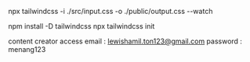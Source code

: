 npx tailwindcss -i ./src/input.css -o ./public/output.css --watch

<!-- install tailwind -->

npm install -D tailwindcss
npx tailwindcss init

content creator access
email : lewishamil.ton123@gmail.com
password : menang123
